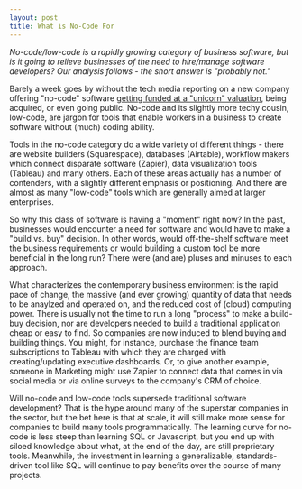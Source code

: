 ```yaml
---
layout: post
title: What is No-Code For
---
```


*No-code/low-code is a rapidly growing category of business software, but is it going to relieve businesses of the need to hire/manage software developers? Our analysis follows - the short answer is "probably not."*  

<!--excerpt--> 

Barely a week goes by without the tech media reporting on a new company offering "no-code" software [getting funded at a "unicorn" valuation](https://techcrunch.com/2021/03/15/airtable-is-now-valued-at-5-77b-with-a-fresh-270-million-in-series-e-funding/), being acquired, or even going public. No-code and its slightly more techy cousin, low-code, are jargon for tools that enable workers in a business to create software without (much) coding ability.

Tools in the no-code category do a wide variety of different things - there are website builders (Squarespace), databases (Airtable), workflow makers which connect disparate software (Zapier), data visualization tools (Tableau) and many others. Each of these areas actually has a number of contenders, with a slightly different emphasis or positioning. And there are almost as many "low-code" tools which are generally aimed at larger enterprises.

So why this class of software is having a "moment" right now? In the past, businesses would encounter a need for software and would have to make a "build vs. buy" decision. In other words, would off-the-shelf software meet the business requirements or would building a custom tool be more beneficial in the long run? There were (and are) pluses and minuses to each approach.

What characterizes the contemporary business environment is the rapid pace of change, the  massive (and ever growing) quantity of data that needs to be anaylzed and operated on, and the reduced cost of (cloud) computing power. There is usually not the time to run a long "process" to make a build-buy decision, nor are developers needed to build a traditional application cheap or easy to find. So companies are now induced to blend buying and building things. You might, for instance, purchase the finance team subscriptions to Tableau with which they are charged with creating/updating executive dashboards. Or, to give another example, someone in Marketing might use Zapier to connect data that comes in via social media or via online surveys to the company's CRM of choice.

Will no-code and low-code tools supersede traditional software development? That is the hype around many of the superstar companies in the sector, but the bet here is that at scale, it will still make more sense for companies to build many tools programmatically. The learning curve for no-code is less steep than learning SQL or Javascript, but you end up with siloed knowledge about what, at the end of the day, are still proprietary tools. Meanwhile, the investment in learning a generalizable, standards-driven tool like SQL will continue to pay benefits over the course of many projects.

